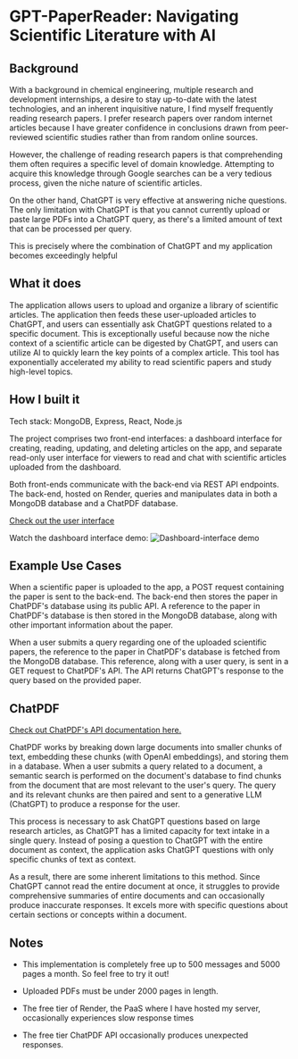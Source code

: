 # GPT-PaperReader: Navigating Scientific Literature with AI

## Background

With a background in chemical engineering, multiple research and development internships, a desire to stay up-to-date with the latest technologies, and an inherent inquisitive nature, I find myself frequently reading research papers. I prefer research papers over random internet articles because I have greater confidence in conclusions drawn from peer-reviewed scientific studies rather than from random online sources.

However, the challenge of reading research papers is that comprehending them often requires a specific level of domain knowledge. Attempting to acquire this knowledge through Google searches can be a very tedious process, given the niche nature of scientific articles.

On the other hand, ChatGPT is very effective at answering niche questions. The only limitation with ChatGPT is that you cannot currently upload or paste large PDFs into a ChatGPT query, as there's a limited amount of text that can be processed per query.

This is precisely where the combination of ChatGPT and my application becomes exceedingly helpful

## What it does

The application allows users to upload and organize a library of scientific articles. The application then feeds these user-uploaded articles to ChatGPT, and users can essentially ask ChatGPT questions related to a specific document. This is exceptionally useful because now the niche context of a scientific article can be digested by ChatGPT, and users can utilize AI to quickly learn the key points of a complex article. This tool has exponentially accelerated my ability to read scientific papers and study high-level topics. 

## How I built it

Tech stack: MongoDB, Express, React, Node.js

The project comprises two front-end interfaces: a dashboard interface for creating, reading, updating, and deleting articles on the app, and separate read-only user interface for viewers to read and chat with scientific articles uploaded from the dashboard. 

Both front-ends communicate with the back-end via REST API endpoints. The back-end, hosted on Render, queries and manipulates data in both a MongoDB database and a ChatPDF database.

[Check out the user interface](link)

Watch the dashboard interface demo:
![Dashboard-interface demo](https://drive.google.com/uc?export=view&id=11VB55ObJa_2FQtei6QaeKBg_pPBOUSlJ)

## Example Use Cases

When a scientific paper is uploaded to the app, a POST request containing the paper is sent to the back-end. The back-end then stores the paper in ChatPDF's database using its public API. A reference to the paper in ChatPDF's database is then stored in the MongoDB database, along with other important information about the paper.

When a user submits a query regarding one of the uploaded scientific papers, the reference to the paper in ChatPDF's database is fetched from the MongoDB database. This reference, along with a user query, is sent in a GET request to ChatPDF's API. The API returns ChatGPT's response to the query based on the provided paper. 

## ChatPDF

[Check out ChatPDF's API documentation here.](link)

ChatPDF works by breaking down large documents into smaller chunks of text, embedding these chunks (with OpenAI embeddings), and storing them in a database. When a user submits a query related to a document, a semantic search is performed on the document's database to find chunks from the document that are most relevant to the user's query. The query and its relevant chunks are then paired and sent to a generative LLM (ChatGPT) to produce a response for the user.

This process is necessary to ask ChatGPT questions based on large research articles, as ChatGPT has a limited capacity for text intake in a single query. Instead of posing a question to ChatGPT with the entire document as context, the application asks ChatGPT questions with only specific chunks of text as context.

As a result, there are some inherent limitations to this method. Since ChatGPT cannot read the entire document at once, it struggles to provide comprehensive summaries of entire documents and can occasionally produce inaccurate responses. It excels more with specific questions about certain sections or concepts within a document.

## Notes
* This implementation is completely free up to 500 messages and 5000 pages a month. So feel free to try it out!

* Uploaded PDFs must be under 2000 pages in length.

* The free tier of Render, the PaaS where I have hosted my server, occasionally experiences slow response times

* The free tier ChatPDF API occasionally produces unexpected responses.
